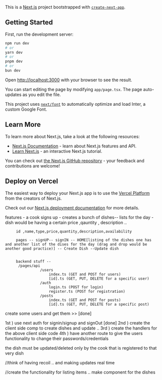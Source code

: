 This is a [Next.js](https://nextjs.org/) project bootstrapped with [`create-next-app`](https://github.com/vercel/next.js/tree/canary/packages/create-next-app).

## Getting Started

First, run the development server:

```bash
npm run dev
# or
yarn dev
# or
pnpm dev
# or
bun dev
```

Open [http://localhost:3000](http://localhost:3000) with your browser to see the result.

You can start editing the page by modifying `app/page.tsx`. The page auto-updates as you edit the file.

This project uses [`next/font`](https://nextjs.org/docs/basic-features/font-optimization) to automatically optimize and load Inter, a custom Google Font.

## Learn More

To learn more about Next.js, take a look at the following resources:

- [Next.js Documentation](https://nextjs.org/docs) - learn about Next.js features and API.
- [Learn Next.js](https://nextjs.org/learn) - an interactive Next.js tutorial.

You can check out [the Next.js GitHub repository](https://github.com/vercel/next.js/) - your feedback and contributions are welcome!

## Deploy on Vercel

The easiest way to deploy your Next.js app is to use the [Vercel Platform](https://vercel.com/new?utm_medium=default-template&filter=next.js&utm_source=create-next-app&utm_campaign=create-next-app-readme) from the creators of Next.js.

Check out our [Next.js deployment documentation](https://nextjs.org/docs/deployment) for more details.

features - a cook signs up 
         - creates a bunch of dishes-- lists  for the day
         - dish would be having a certain price ,qauntity , description ..

         id ,name,type,price,quantity,description,availability  

         pages -- signUP-- signIN -- HOME[listing of the dishes one has and another list of the dises for the day (drag and drop would be another good practice)] -- Create Dish --Update dish 


         backend stuff --
          /pages/api
                    /users
                        index.ts (GET and POST for users)
                        [id].ts (GET, PUT, DELETE for a specific user)
                    /auth
                        login.ts (POST for login)
                        register.ts (POST for registration)
                    /posts
                        index.ts (GET and POST for posts)
                        [id].ts (GET, PUT, DELETE for a specific post)

 create some users and get them >> [done]

 1st ) use next auth for signin/signup and signOut [done]
 2nd ) create the client side comp to create dishes and update .. 
 3rd ) create the handlers for the above client side code 
 4th ) have another route to give the users functionality to change their passwords/credentials 

 the dish must be updated/deleted only by the cook that is registered to that very dish 


 //think of having recoil .. and making updates real time 

 //create the functionality for listing items .. make component for the dishes 